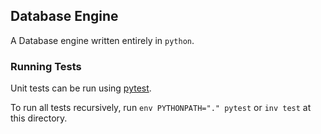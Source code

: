 ## Database Engine
A Database engine written entirely in `python`.

### Running Tests
Unit tests can be run using [pytest](https://docs.pytest.org/en/latest/).

To run all tests recursively, run `env PYTHONPATH="." pytest` or `inv test` at this directory.
